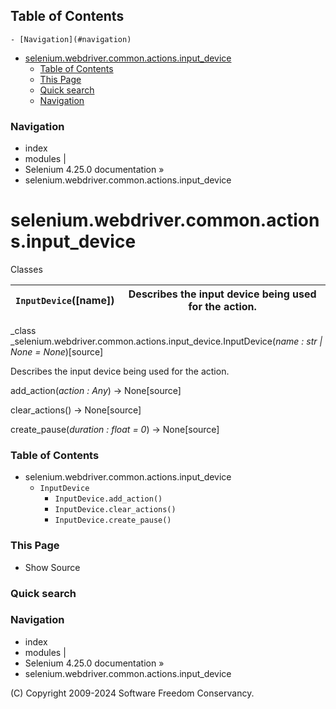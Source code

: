 ## Table of Contents

    - [Navigation](#navigation)
- [selenium.webdriver.common.actions.input_device](#seleniumwebdrivercommonactionsinput_device)
    - [Table of Contents](#table-of-contents)
    - [This Page](#this-page)
    - [Quick search](#quick-search)
    - [Navigation](#navigation)

### Navigation

  * index
  * modules |
  * Selenium 4.25.0 documentation »
  * selenium.webdriver.common.actions.input_device

# selenium.webdriver.common.actions.input_device

Classes

`InputDevice`([name]) | Describes the input device being used for the action.  
---|---  
  
_class _selenium.webdriver.common.actions.input_device.InputDevice(_name : str | None = None_)[source]
    

Describes the input device being used for the action.

add_action(_action : Any_) -> None[source]

    

clear_actions() -> None[source]

    

create_pause(_duration : float = 0_) -> None[source]

    

### Table of Contents

  * selenium.webdriver.common.actions.input_device
    * `InputDevice`
      * `InputDevice.add_action()`
      * `InputDevice.clear_actions()`
      * `InputDevice.create_pause()`

### This Page

  * Show Source

### Quick search

### Navigation

  * index
  * modules |
  * Selenium 4.25.0 documentation »
  * selenium.webdriver.common.actions.input_device

(C) Copyright 2009-2024 Software Freedom Conservancy.
